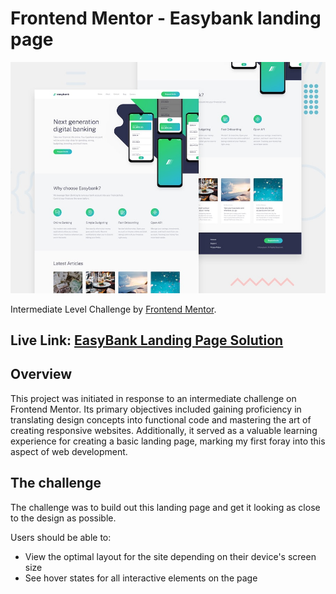 # Frontend Mentor - Easybank landing page

![Design preview for the Easybank landing page coding challenge](./design/desktop-preview.jpg)

Intermediate Level Challenge by [Frontend Mentor](https://www.frontendmentor.io).
## Live Link: [EasyBank Landing Page Solution](https://vijita-u.github.io/EasyBank_Landing_Page/)

## Overview

This project was initiated in response to an intermediate challenge on Frontend Mentor. Its primary objectives included gaining proficiency in translating design concepts into functional code and mastering the art of creating responsive websites. Additionally, it served as a valuable learning experience for creating a basic landing page, marking my first foray into this aspect of web development.

## The challenge

The challenge was to build out this landing page and get it looking as close to the design as possible.

Users should be able to:

- View the optimal layout for the site depending on their device's screen size
- See hover states for all interactive elements on the page

